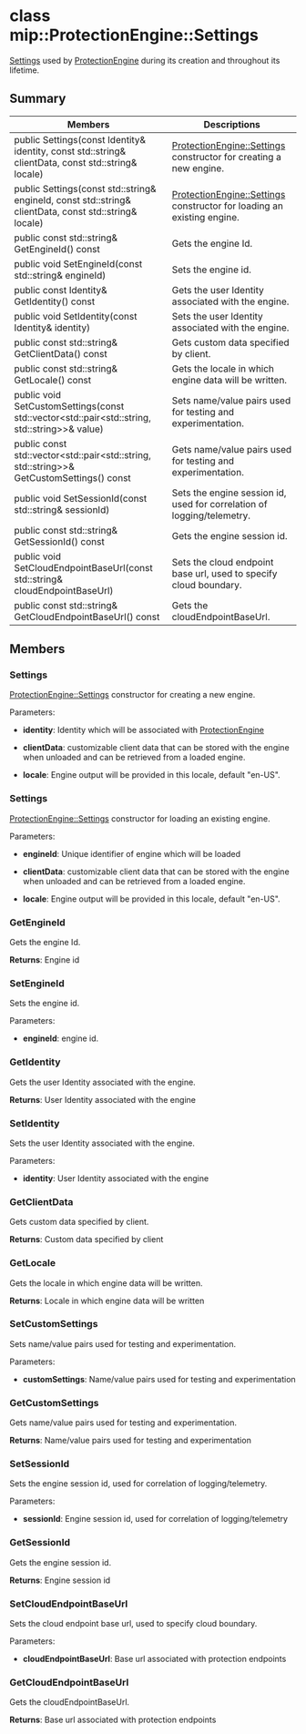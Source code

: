 # class mip::ProtectionEngine::Settings 
[Settings](class_mip_protectionengine_settings.md) used by [ProtectionEngine](class_mip_protectionengine.md) during its creation and throughout its lifetime.
  
## Summary
 Members                        | Descriptions                                
--------------------------------|---------------------------------------------
 public Settings(const Identity& identity, const std::string& clientData, const std::string& locale)  |  [ProtectionEngine::Settings](class_mip_protectionengine_settings.md) constructor for creating a new engine.
 public Settings(const std::string& engineId, const std::string& clientData, const std::string& locale)  |  [ProtectionEngine::Settings](class_mip_protectionengine_settings.md) constructor for loading an existing engine.
 public const std::string& GetEngineId() const  |  Gets the engine Id.
 public void SetEngineId(const std::string& engineId)  |  Sets the engine id.
 public const Identity& GetIdentity() const  |  Gets the user Identity associated with the engine.
 public void SetIdentity(const Identity& identity)  |  Sets the user Identity associated with the engine.
 public const std::string& GetClientData() const  |  Gets custom data specified by client.
 public const std::string& GetLocale() const  |  Gets the locale in which engine data will be written.
public void SetCustomSettings(const std::vector<std::pair<std::string, std::string>>& value)  |  Sets name/value pairs used for testing and experimentation.
public const std::vector<std::pair<std::string, std::string>>& GetCustomSettings() const  |  Gets name/value pairs used for testing and experimentation.
 public void SetSessionId(const std::string& sessionId)  |  Sets the engine session id, used for correlation of logging/telemetry.
 public const std::string& GetSessionId() const  |  Gets the engine session id.
 public void SetCloudEndpointBaseUrl(const std::string& cloudEndpointBaseUrl)  |  Sets the cloud endpoint base url, used to specify cloud boundary.
 public const std::string& GetCloudEndpointBaseUrl() const  |  Gets the cloudEndpointBaseUrl.
  
## Members
  
### Settings
[ProtectionEngine::Settings](class_mip_protectionengine_settings.md) constructor for creating a new engine.

Parameters:  
* **identity**: Identity which will be associated with [ProtectionEngine](class_mip_protectionengine.md)


* **clientData**: customizable client data that can be stored with the engine when unloaded and can be retrieved from a loaded engine. 


* **locale**: Engine output will be provided in this locale, default "en-US".


  
### Settings
[ProtectionEngine::Settings](class_mip_protectionengine_settings.md) constructor for loading an existing engine.

Parameters:  
* **engineId**: Unique identifier of engine which will be loaded 


* **clientData**: customizable client data that can be stored with the engine when unloaded and can be retrieved from a loaded engine. 


* **locale**: Engine output will be provided in this locale, default "en-US".


  
### GetEngineId
Gets the engine Id.

  
**Returns**: Engine id
  
### SetEngineId
Sets the engine id.

Parameters:  
* **engineId**: engine id.


  
### GetIdentity
Gets the user Identity associated with the engine.

  
**Returns**: User Identity associated with the engine
  
### SetIdentity
Sets the user Identity associated with the engine.

Parameters:  
* **identity**: User Identity associated with the engine


  
### GetClientData
Gets custom data specified by client.

  
**Returns**: Custom data specified by client
  
### GetLocale
Gets the locale in which engine data will be written.

  
**Returns**: Locale in which engine data will be written
  
### SetCustomSettings
Sets name/value pairs used for testing and experimentation.

Parameters:  
* **customSettings**: Name/value pairs used for testing and experimentation


  
### GetCustomSettings
Gets name/value pairs used for testing and experimentation.

  
**Returns**: Name/value pairs used for testing and experimentation
  
### SetSessionId
Sets the engine session id, used for correlation of logging/telemetry.

Parameters:  
* **sessionId**: Engine session id, used for correlation of logging/telemetry


  
### GetSessionId
Gets the engine session id.

  
**Returns**: Engine session id
  
### SetCloudEndpointBaseUrl
Sets the cloud endpoint base url, used to specify cloud boundary.

Parameters:  
* **cloudEndpointBaseUrl**: Base url associated with protection endpoints


  
### GetCloudEndpointBaseUrl
Gets the cloudEndpointBaseUrl.

  
**Returns**: Base url associated with protection endpoints